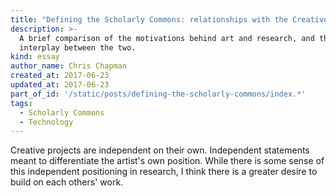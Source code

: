```yaml
---
title: "Defining the Scholarly Commons: relationships with the Creative Commons"
description: >-
  A brief comparison of the motivations behind art and research, and the
  interplay between the two.
kind: essay
author_name: Chris Chapman
created_at: 2017-06-23
updated_at: 2017-06-23
part_of_id: '/static/posts/defining-the-scholarly-commons/index.*'
tags:
  - Scholarly Commons
  - Technology
---
```


Creative projects are independent on their own. Independent statements meant to
differentiate the artist's own position. While there is some sense of this
independent positioning in research, I think there is a greater desire to build
on each others' work.
